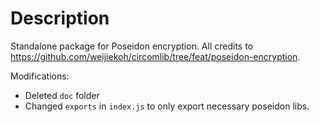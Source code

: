# Description

Standalone package for Poseidon encryption. All credits to https://github.com/weijiekoh/circomlib/tree/feat/poseidon-encryption.

Modifications:
- Deleted `doc` folder
- Changed `exports` in `index.js` to only export necessary poseidon libs.